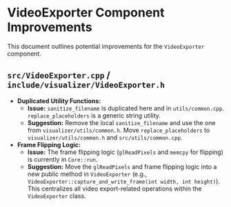 # VideoExporter Component Improvements

This document outlines potential improvements for the `VideoExporter` component.

## `src/VideoExporter.cpp` / `include/visualizer/VideoExporter.h`

*   **Duplicated Utility Functions:**
    *   **Issue:** `sanitize_filename` is duplicated here and in `utils/common.cpp`. `replace_placeholders` is a generic string utility.
    *   **Suggestion:** Remove the local `sanitize_filename` and use the one from `visualizer/utils/common.h`. Move `replace_placeholders` to `visualizer/utils/common.h` and `src/utils/common.cpp`.
*   **Frame Flipping Logic:**
    *   **Issue:** The frame flipping logic (`glReadPixels` and `memcpy` for flipping) is currently in `Core::run`.
    *   **Suggestion:** Move the `glReadPixels` and frame flipping logic into a new public method in `VideoExporter` (e.g., `VideoExporter::capture_and_write_frame(int width, int height)`). This centralizes all video export-related operations within the `VideoExporter` class.
